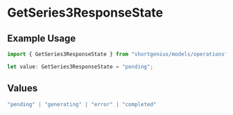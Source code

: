 # GetSeries3ResponseState

## Example Usage

```typescript
import { GetSeries3ResponseState } from "shortgenius/models/operations";

let value: GetSeries3ResponseState = "pending";
```

## Values

```typescript
"pending" | "generating" | "error" | "completed"
```